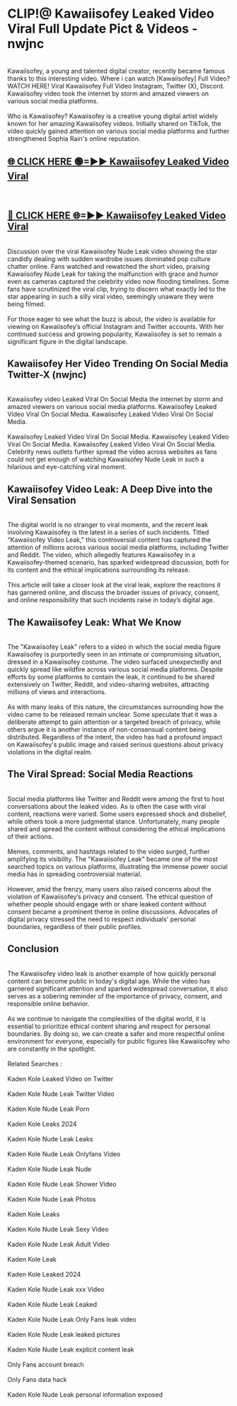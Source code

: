 # CLIP!@ Kawaiisofey Leaked Video Viral Full Update Pict & Videos - nwjnc
<br>
Kawaiisofey, a young and talented digital creator, recently became famous thanks to this interesting video. Where i can watch [Kawaiisofey] Full Video? WATCH HERE! Viral Kawaiisofey Full Video Instagram, Twitter (X), Discord. Kawaiisofey video took the internet by storm and amazed viewers on various social media platforms.
<br><br>
Who is Kawaiisofey? Kawaiisofey is a creative young digital artist widely known for her amazing Kawaiisofey videos. Initially shared on TikTok, the video quickly gained attention on various social media platforms and further strengthened Sophia Rain's online reputation.
<br>
<h2><a href="https://bestclip.site?title=Kawaiisofey">🌐 CLICK HERE 🟢=►► Kawaiisofey Leaked Video Viral</a></h2>
<br>
<h2><a href="https://bestclip.site?title=Kawaiisofey">🔴 CLICK HERE 🌐=►► Kawaiisofey Leaked Video Viral</a></h2>
<br>
Discussion over the viral Kawaiisofey Nude Leak video showing the star candidly dealing with sudden wardrobe issues dominated pop culture chatter online. Fans watched and rewatched the short video, praising Kawaiisofey Nude Leak for taking the malfunction with grace and humor even as cameras captured the celebrity video now flooding timelines. Some fans have scrutinized the viral clip, trying to discern what exactly led to the star appearing in such a silly viral video, seemingly unaware they were being filmed.
<br><br>
For those eager to see what the buzz is about, the video is available for viewing on Kawaiisofey’s official Instagram and Twitter accounts. With her continued success and growing popularity, Kawaiisofey is set to remain a significant figure in the digital landscape.
<br>
<h2>Kawaiisofey Her Video Trending On Social Media Twitter-X (nwjnc)</h2>
<br>
Kawaiisofey video Leaked Viral On Social Media the internet by storm and amazed viewers on various social media platforms. Kawaiisofey Leaked Video Viral On Social Media. Kawaiisofey Leaked Video Viral On Social Media.
<br><br>
Kawaiisofey Leaked Video Viral On Social Media. Kawaiisofey Leaked Video Viral On Social Media. Kawaiisofey Leaked Video Viral On Social Media. Celebrity news outlets further spread the video across websites as fans could not get enough of watching Kawaiisofey Nude Leak in such a hilarious and eye-catching viral moment.
<br>
<h2>Kawaiisofey Video Leak: A Deep Dive into the Viral Sensation</h2>
<br>
The digital world is no stranger to viral moments, and the recent leak involving Kawaiisofey is the latest in a series of such incidents. Titled "Kawaiisofey Video Leak," this controversial content has captured the attention of millions across various social media platforms, including Twitter and Reddit. The video, which allegedly features Kawaiisofey in a Kawaiisofey-themed scenario, has sparked widespread discussion, both for its content and the ethical implications surrounding its release.
<br><br>
This article will take a closer look at the viral leak, explore the reactions it has garnered online, and discuss the broader issues of privacy, consent, and online responsibility that such incidents raise in today’s digital age.
<br>
<h2>The Kawaiisofey Leak: What We Know</h2>
<br>
The "Kawaiisofey Leak" refers to a video in which the social media figure Kawaiisofey is purportedly seen in an intimate or compromising situation, dressed in a Kawaiisofey costume. The video surfaced unexpectedly and quickly spread like wildfire across various social media platforms. Despite efforts by some platforms to contain the leak, it continued to be shared extensively on Twitter, Reddit, and video-sharing websites, attracting millions of views and interactions.
<br><br>
As with many leaks of this nature, the circumstances surrounding how the video came to be released remain unclear. Some speculate that it was a deliberate attempt to gain attention or a targeted breach of privacy, while others argue it is another instance of non-consensual content being distributed. Regardless of the intent, the video has had a profound impact on Kawaiisofey's public image and raised serious questions about privacy violations in the digital realm.
<br>
<h2>The Viral Spread: Social Media Reactions</h2>
<br>
Social media platforms like Twitter and Reddit were among the first to host conversations about the leaked video. As is often the case with viral content, reactions were varied. Some users expressed shock and disbelief, while others took a more judgmental stance. Unfortunately, many people shared and spread the content without considering the ethical implications of their actions.
<br><br>
Memes, comments, and hashtags related to the video surged, further amplifying its visibility. The "Kawaiisofey Leak" became one of the most searched topics on various platforms, illustrating the immense power social media has in spreading controversial material.
<br><br>
However, amid the frenzy, many users also raised concerns about the violation of Kawaiisofey’s privacy and consent. The ethical question of whether people should engage with or share leaked content without consent became a prominent theme in online discussions. Advocates of digital privacy stressed the need to respect individuals' personal boundaries, regardless of their public profiles.
<br>
<h2>Conclusion</h2>
<br>
The Kawaiisofey video leak is another example of how quickly personal content can become public in today's digital age. While the video has garnered significant attention and sparked widespread conversation, it also serves as a sobering reminder of the importance of privacy, consent, and responsible online behavior.
<br><br>
As we continue to navigate the complexities of the digital world, it is essential to prioritize ethical content sharing and respect for personal boundaries. By doing so, we can create a safer and more respectful online environment for everyone, especially for public figures like Kawaiisofey who are constantly in the spotlight.
<br><br>
Related Searches :
<br><br>
Kaden Kole Leaked Video on Twitter
<br><br>
Kaden Kole Nude Leak Twitter Video
<br><br>
Kaden Kole Nude Leak Porn
<br><br>
Kaden Kole Leaks 2024
<br><br>
Kaden Kole Nude Leak Leaks
<br><br>
Kaden Kole Nude Leak Onlyfans Video
<br><br>
Kaden Kole Nude Leak Nude
<br><br>
Kaden Kole Nude Leak Shower Video
<br><br>
Kaden Kole Nude Leak Photos
<br><br>
Kaden Kole Leaks
<br><br>
Kaden Kole Nude Leak Sexy Video
<br><br>
Kaden Kole Nude Leak Adult Video
<br><br>
Kaden Kole Leak
<br><br>
Kaden Kole Leaked 2024
<br><br>
Kaden Kole Nude Leak xxx Video
<br><br>
Kaden Kole Nude Leak Leaked
<br><br>
Kaden Kole Nude Leak Only Fans leak video
<br><br>
Kaden Kole Nude Leak leaked pictures
<br><br>
Kaden Kole Nude Leak explicit content leak
<br><br>
Only Fans account breach
<br><br>
Only Fans data hack
<br><br>
Kaden Kole Nude Leak personal information exposed
